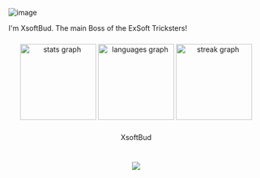![image](https://github.com/XsoftBud/XsoftBud/assets/127049334/059d1851-df96-40d3-98cc-82435e09d259)


<p align="left">I'm XsoftBud. The main Boss of the ExSoft Tricksters!</p>

###

<div align="center">
  <img src="https://github-readme-stats.vercel.app/api?username=XsoftBud&hide_title=false&hide_rank=false&show_icons=true&include_all_commits=true&count_private=true&disable_animations=false&theme=dracula&locale=en&hide_border=false&order=1" height="150" alt="stats graph"  />
  <img src="https://github-readme-stats.vercel.app/api/top-langs?username=XsoftBud&locale=en&hide_title=false&layout=compact&card_width=320&langs_count=5&theme=dracula&hide_border=false&order=2" height="150" alt="languages graph"  />
  <img src="https://streak-stats.demolab.com?user=XsoftBud&locale=en&mode=daily&theme=dracula&hide_border=false&border_radius=5&order=3" height="150" alt="streak graph"  />
</div>

###

<p align="center">XsoftBud</p>

###

<br clear="both">

<div align="center">
  <img src="https://profile-counter.glitch.me/XsoftBud/count.svg?"  />
</div>

###

<br clear="both">



###
